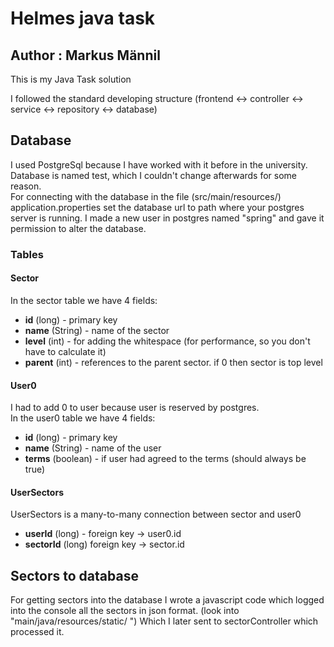 # Helmes java task

## Author : Markus Männil

This is my Java Task solution

I followed the standard developing structure (frontend <-> controller <-> service <-> repository <-> database)

## Database

I used PostgreSql because I have worked with it before in the university. <br>
Database is named test, which I couldn't change afterwards for some reason. <br> 
For connecting with the database in the file (src/main/resources/) application.properties 
set the database url to path where your postgres server is running. 
I made a new user in postgres named "spring" and gave it permission to alter the database. 

### Tables

#### Sector

In the sector table we have 4 fields:

* **id** (long) - primary key
* **name** (String) - name of the sector
* **level** (int) - for adding the whitespace (for performance, so you don't have to calculate it)
* **parent** (int) - references to the parent sector. if 0 then sector is top level

#### User0

I had to add 0 to user because user is reserved by postgres. <br>
In the user0 table we have 4 fields:

* **id** (long) - primary key
* **name** (String) - name of the user
* **terms** (boolean) - if user had agreed to the terms (should always be true)

#### UserSectors

UserSectors is a many-to-many connection between sector and user0

* **userId** (long) - foreign key -> user0.id
* **sectorId** (long) foreign key -> sector.id

## Sectors to database

For getting sectors into the database I wrote a javascript code which logged
into the console all the sectors in json format. (look into "main/java/resources/static/ ")
Which I later sent to sectorController which processed it.





